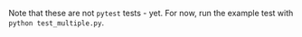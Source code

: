 Note that these are not `pytest` tests - yet. For now, run the example test 
with `python test_multiple.py`.

